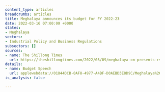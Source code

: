 ```yaml
---
content_type: articles
breadcrumbs: articles
title: Meghalaya announces its budget for FY 2022-23
date: 2022-03-16 07:00:00 +0000
states:
- Meghalaya
sectors:
- Industrial Policy and Business Regulations
subsectors: []
sources:
- name: The Shillong Times
  url: https://theshillongtimes.com/2022/03/09/meghalaya-cm-presents-rs-1849-crore-deficit-budget-for-2022-23/
details:
- name: Budget Speech
  url: applewebdata://01844DCB-0AF8-4977-A4BF-D0AEBD3E8D9C/Meghalaya%20announces%20its%20budget%20for%20FY%202022-23.%20The%20budget%20estimates%20the%20state’s%20total%20receipt%20and%20expenditure%20at%20$2.43%20billion%20and%20$2.52%20billion
is_analysis: false

---
```

